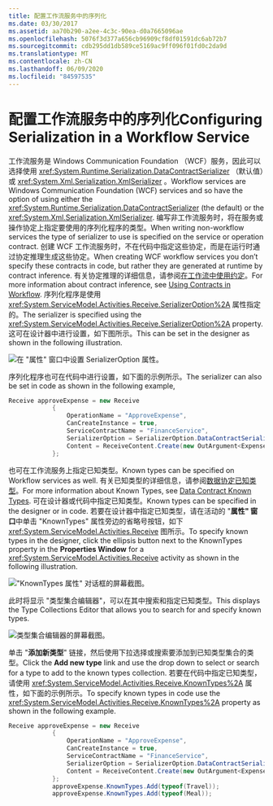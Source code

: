 ```yaml
---
title: 配置工作流服务中的序列化
ms.date: 03/30/2017
ms.assetid: aa70b290-a2ee-4c3c-90ea-d0a7665096ae
ms.openlocfilehash: 5076f3d377a656cb96909cf8df01591dc6ab72b7
ms.sourcegitcommit: cdb295dd1db589ce5169ac9ff096f01fd0c2da9d
ms.translationtype: MT
ms.contentlocale: zh-CN
ms.lasthandoff: 06/09/2020
ms.locfileid: "84597535"
---
```

# <a name="configuring-serialization-in-a-workflow-service"></a><span data-ttu-id="39307-102">配置工作流服务中的序列化</span><span class="sxs-lookup"><span data-stu-id="39307-102">Configuring Serialization in a Workflow Service</span></span>
<span data-ttu-id="39307-103">工作流服务是 Windows Communication Foundation （WCF）服务，因此可以选择使用 <xref:System.Runtime.Serialization.DataContractSerializer> （默认值）或 <xref:System.Xml.Serialization.XmlSerializer> 。</span><span class="sxs-lookup"><span data-stu-id="39307-103">Workflow services are Windows Communication Foundation (WCF) services and so have the option of using either the <xref:System.Runtime.Serialization.DataContractSerializer> (the default) or the <xref:System.Xml.Serialization.XmlSerializer>.</span></span> <span data-ttu-id="39307-104">编写非工作流服务时，将在服务或操作协定上指定要使用的序列化程序的类型。</span><span class="sxs-lookup"><span data-stu-id="39307-104">When writing non-workflow services the type of serializer to use is specified on the service or operation contract.</span></span> <span data-ttu-id="39307-105">创建 WCF 工作流服务时，不在代码中指定这些协定，而是在运行时通过协定推理生成这些协定。</span><span class="sxs-lookup"><span data-stu-id="39307-105">When creating WCF workflow services you don’t specify these contracts in code, but rather they are generated at runtime by contract inference.</span></span> <span data-ttu-id="39307-106">有关协定推理的详细信息，请参阅[在工作流中使用约定](using-contracts-in-workflow.md)。</span><span class="sxs-lookup"><span data-stu-id="39307-106">For more information about contract inference, see  [Using Contracts in Workflow](using-contracts-in-workflow.md).</span></span>  <span data-ttu-id="39307-107">序列化程序是使用 <xref:System.ServiceModel.Activities.Receive.SerializerOption%2A> 属性指定的。</span><span class="sxs-lookup"><span data-stu-id="39307-107">The serializer is specified using the <xref:System.ServiceModel.Activities.Receive.SerializerOption%2A> property.</span></span> <span data-ttu-id="39307-108">这可在设计器中进行设置，如下图所示。</span><span class="sxs-lookup"><span data-stu-id="39307-108">This can be set in the designer as shown in the following illustration.</span></span>  
  
 ![在 "属性" 窗口中设置 SerializerOption 属性。](./media/configuring-serialization-in-a-workflow-service/setting-serializer-property.png)  
  
 <span data-ttu-id="39307-110">序列化程序也可在代码中进行设置，如下面的示例所示。</span><span class="sxs-lookup"><span data-stu-id="39307-110">The serializer can also be set in code as shown in the following example,</span></span>  
  
```csharp  
Receive approveExpense = new Receive  
            {  
                OperationName = "ApproveExpense",  
                CanCreateInstance = true,  
                ServiceContractName = "FinanceService",  
                SerializerOption = SerializerOption.DataContractSerializer,  
                Content = ReceiveContent.Create(new OutArgument<Expense>(expense))  
            };  
```  
  
  <span data-ttu-id="39307-111">也可在工作流服务上指定已知类型。</span><span class="sxs-lookup"><span data-stu-id="39307-111">Known types can be specified on Workflow services as well.</span></span> <span data-ttu-id="39307-112">有关已知类型的详细信息，请参阅[数据协定已知类型](data-contract-known-types.md)。</span><span class="sxs-lookup"><span data-stu-id="39307-112">For more information about Known Types, see [Data Contract Known Types](data-contract-known-types.md).</span></span> <span data-ttu-id="39307-113">可在设计器或代码中指定已知类型。</span><span class="sxs-lookup"><span data-stu-id="39307-113">Known types can be specified in the designer or in code.</span></span> <span data-ttu-id="39307-114">若要在设计器中指定已知类型，请在活动的 "**属性" 窗口**中单击 "KnownTypes" 属性旁边的省略号按钮，如下 <xref:System.ServiceModel.Activities.Receive> 图所示。</span><span class="sxs-lookup"><span data-stu-id="39307-114">To specify known types in the designer, click the ellipsis button next to the KnownTypes property in the **Properties Window** for a <xref:System.ServiceModel.Activities.Receive> activity as shown in the following illustration.</span></span>
  
 !["KnownTypes 属性" 对话框的屏幕截图。](./media/configuring-serialization-in-a-workflow-service/known-types-properties.png)  
  
 <span data-ttu-id="39307-116">此时将显示 "类型集合编辑器"，可以在其中搜索和指定已知类型。</span><span class="sxs-lookup"><span data-stu-id="39307-116">This displays the Type Collections Editor that allows you to search for and specify known types.</span></span>  
  
 ![类型集合编辑器的屏幕截图。](./media/configuring-serialization-in-a-workflow-service/type-collection-editor.gif)  
  
 <span data-ttu-id="39307-118">单击 "**添加新类型**" 链接，然后使用下拉选择或搜索要添加到已知类型集合的类型。</span><span class="sxs-lookup"><span data-stu-id="39307-118">Click the **Add new type** link and use the drop down to select or search for a type to add to the known types collection.</span></span> <span data-ttu-id="39307-119">若要在代码中指定已知类型，请使用 <xref:System.ServiceModel.Activities.Receive.KnownTypes%2A> 属性，如下面的示例所示。</span><span class="sxs-lookup"><span data-stu-id="39307-119">To specify known types in code use the <xref:System.ServiceModel.Activities.Receive.KnownTypes%2A> property as shown in the following example.</span></span>  
  
```csharp
Receive approveExpense = new Receive  
            {  
                OperationName = "ApproveExpense",  
                CanCreateInstance = true,  
                ServiceContractName = "FinanceService",  
                SerializerOption = SerializerOption.DataContractSerializer,  
                Content = ReceiveContent.Create(new OutArgument<Expense>(expense))  
            };  
            approveExpense.KnownTypes.Add(typeof(Travel));  
            approveExpense.KnownTypes.Add(typeof(Meal));  
```
